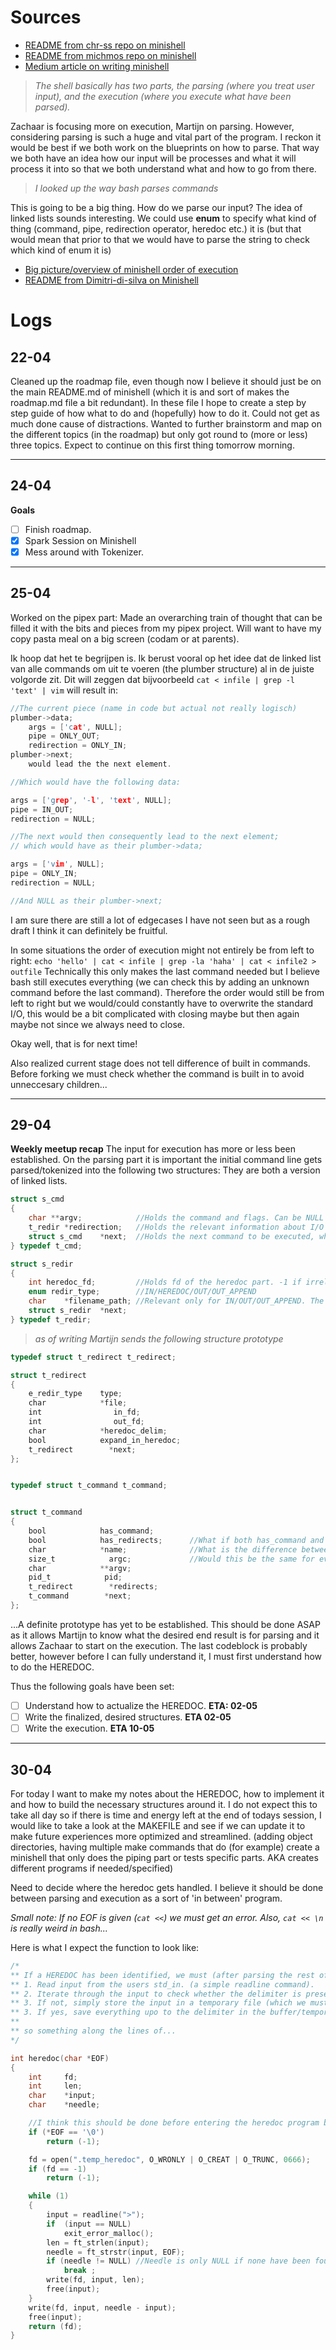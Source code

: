 # Sources
- [README from chr-ss repo on minishell](https://github.com/Chr-ss/minishell/blob/main/README.md)
- [README from michmos repo on minishell](https://github.com/michmos/42_minishell/blob/main/README.md)
- [Medium article on writing minishell](https://m4nnb3ll.medium.com/minishell-building-a-mini-bash-a-42-project-b55a10598218)

> *The shell basically has two parts, the parsing (where you treat user input), and the execution (where you execute what have been parsed).*

Zachaar is focusing more on execution, Martijn on parsing. However, considering parsing is such a huge and vital part of the program. I reckon it would be best if we both work on the blueprints on how to parse. That way we both have an idea how our input will be processes and what it will process it into so that we both understand what and how to go from there. 

> *I looked up the way bash parses commands*

This is going to be a big thing. How do we parse our input? The idea of linked lists sounds interesting. We could use **enum** to specify what kind of thing (command, pipe, redirection operator, heredoc etc.) it is (but that would mean that prior to that we would have to parse the string to check which kind of enum it is)
- [Big picture/overview of minishell order of execution](https://whimsical.com/minishell-architecture-big-picture-7b9N8PL3qHrddbs977mQ2J)
- [README from Dimitri-di-silva on Minishell](https://github.com/DimitriDaSilva/42_minishell?tab=readme-ov-file#1-extracting-information)


# Logs
## 22-04

Cleaned up the roadmap file, even though now I believe it should just be on the main README.md of minishell (which it is and sort of makes the roadmap.md file a bit redundant). In these file I hope to create a step by step guide of how what to do and (hopefully) how to do it. 
Could not get as much done cause of distractions. Wanted to further brainstorm and map on the different topics (in the roadmap) but only got round to (more or less) three topics. Expect to continue on this first thing tomorrow morning.

---
## 24-04

**Goals**

- [ ] Finish roadmap.
- [X] Spark Session on Minishell
- [X] Mess around with Tokenizer.

---
## 25-04

Worked on the pipex part:
Made an overarching train of thought that can be filled it with the bits and pieces from my pipex project.
Will want to have my copy pasta meal on a big screen (codam or at parents).

Ik hoop dat het te begrijpen is. Ik berust vooral op het idee dat de linked list van alle commands om uit te voeren (the plumber structure) al in de juiste volgorde zit. Dit will zeggen dat bijvoorbeeld `cat < infile | grep -l 'text' | vim` will result in:
```c
//The current piece (name in code but actual not really logisch)
plumber->data;
	args = ['cat', NULL];
	pipe = ONLY_OUT;
	redirection = ONLY_IN;
plumber->next;
	would lead the the next element.

//Which would have the following data:

args = ['grep', '-l', 'text', NULL];
pipe = IN_OUT;
redirection = NULL;

//The next would then consequently lead to the next element;
// which would have as their plumber->data;

args = ['vim', NULL];
pipe = ONLY_IN;
redirection = NULL;

//And NULL as their plumber->next;
```

I am sure there are still a lot of edgecases I have not seen but as a rough draft I think it can definitely be fruitful.

In some situations the order of execution might not entirely be from left to right:
`echo 'hello' | cat < infile | grep -la 'haha' | cat < infile2 > outfile`
Technically this only makes the last command needed but I believe bash still executes everything (we can check this by adding an unknown command before the last command). Therefore the order would still be from left to right but we would/could constantly have to overwrite the standard I/O, this would be a bit complicated with closing maybe but then again maybe not since we always need to close.

Okay well, that is for next time!

Also realized current stage does not tell difference of built in commands. Before forking we must check whether the command is built in to avoid unneccesary children...

---
## 29-04
**Weekly meetup recap**
The input for execution has more or less been established. 
On the parsing part it is important the initial command line gets parsed/tokenized into the following two structures:
They are both a version of linked lists.
```c
struct s_cmd
{
	char **argv; 			//Holds the command and flags. Can be NULL if no command is present (f/e "> out > out2" This will just create the file out and out2)
	t_redir	*redirection;	//Holds the relevant information about I/O operators. Again, NULL if not applicable.
	struct s_cmd	*next;	//Holds the next command to be executed, which can also be used for execution to notify a pipe must be created. (NULL if no other)
} typedef t_cmd;

struct s_redir
{
	int	heredoc_fd;			//Holds fd of the heredoc part. -1 if irrelevant.
	enum redir_type;		//IN/HEREDOC/OUT/OUT_APPEND
	char	*filename_path;	//Relevant only for IN/OUT/OUT_APPEND. The filename/path to be opened.
	struct s_redir	*next;
} typedef t_redir;
```
> *as of writing Martijn sends the following structure prototype*
```c
typedef struct t_redirect t_redirect;

struct t_redirect
{
    e_redir_type    type;
    char            *file;
    int                in_fd;
    int                out_fd;
    char            *heredoc_delim;
    bool            expand_in_heredoc;
    t_redirect        *next;
};


typedef struct t_command t_command;


struct t_command
{
    bool            has_command;
    bool            has_redirects;		//What if both has_command and has_redirects are false? Perhaps this should be handled in parsing and is not relevant for execution.
    char            *name;				//What is the difference between name and argv? Or is name just argv[0] for readability.
    size_t            argc;				//Would this be the same for every node in the list or is it the iterator? (i = 0, i = 1 , i = 2 etc..)
    char            **argv;
    pid_t            pid;
    t_redirect        *redirects;
    t_command        *next;
};
```

...A definite prototype has yet to be established. This should be done ASAP as it allows Martijn to know what the desired end result is for parsing and it allows Zachaar to start on the execution.
The last codeblock is probably better, however before I can fully understand it, I must first understand how to do the HEREDOC.

Thus the following goals have been set:
- [ ] Understand how to actualize the HEREDOC.  **ETA: 02-05**
- [ ] Write the finalized, desired structures.	**ETA 02-05**
- [ ] Write the execution.						**ETA 10-05**
---
## 30-04
For today I want to make my notes about the HEREDOC, how to implement it and how to build the necessary structures around it. I do not expect this to take all day so if there is time and energy left at the end of todays session, I would like to take a look at the MAKEFILE and see if we can update it to make future experiences more optimized and streamlined. (adding object directories, having multiple make commands that do (for example) create a minishell that only does the piping part or tests specific parts. AKA creates different programs if needed/specified)

Need to decide where the heredoc gets handled. I believe it should be done between parsing and execution as a sort of 'in between' program.

*Small note: If no EOF is given (`cat <<`) we must get an error. Also, `cat << \n` is really weird in bash...*

Here is what I expect the function to look like:
```c
/*
** If a HEREDOC has been identified, we must (after parsing the rest of the cmdline)
** 1. Read input from the users std_in. (a simple readline command).
** 2. Iterate through the input to check whether the delimiter is present.
** 3. If not, simply store the input in a temporary file (which we must delete at some point!), save the fd and repeat.
** 3. If yes, save everything upo to the delimiter in the buffer/temporary file, free and exit.
**
** so something along the lines of...
*/

int	heredoc(char *EOF)
{
	int		fd;
	int		len;
	char	*input;
	char	*needle;

	//I think this should be done before entering the heredoc program but just in case I write it down.
	if (*EOF == '\0')
		return (-1);

	fd = open(".temp_heredoc", O_WRONLY | O_CREAT | O_TRUNC, 0666);
	if (fd == -1)
		return (-1);

	while (1)
	{
		input = readline(">");
		if	(input == NULL)
			exit_error_malloc();
		len = ft_strlen(input);
		needle = ft_strstr(input, EOF);
		if (needle != NULL) //Needle is only NULL if none have been found.
			break ;
		write(fd, input, len);
		free(input);
	}
	write(fd, input, needle - input);
	free(input);
	return (fd);
}
```
```
